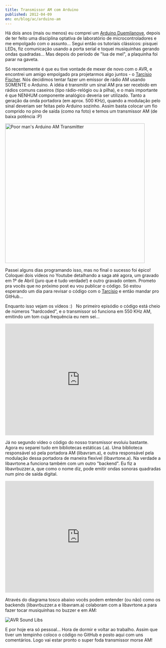 ```yaml
---
title: Transmissor AM com Arduino
published: 2012-04-09
en: en/blog/ac/arduino-am
---
```


Há dois anos (mais ou menos) eu comprei um [Arduino Duemilanove][1],
depois de ter feito uma disciplina optativa de laboratório de microcontroladores e me empolgado com o assunto...
Segui então os tutoriais clássicos: pisquei LEDs, fiz comunicação usando a porta serial e toquei musiquinhas gerando ondas quadradas...
Mas depois do período de "lua de mel", a plaquinha foi parar na gaveta.

Só recentemente é que eu tive vontade de mexer de novo com o AVR,
e encontrei um amigo empolgado pra projetarmos algo juntos - o [Tarcísio Fischer][2].
Nós decidimos tentar fazer um emissor de rádio AM usando SOMENTE o Arduino.
A idéia é transmitir um sinal AM pra ser recebido em rádios comuns caseiros (tipo rádio-relógio ou à pilha),
e o mais importante é que NENHUM componente analógico deveria ser utilizado.
Tanto a geração da onda portadora (em aprox. 500 KHz), quando a modulação pelo sinal deveriam ser feitas pelo Arduino sozinho.
Assim basta colocar um fio comprido no pino de saída (como na foto) e temos um transmissor AM (de baixa potência :P)

<div id="imgdiv-avr"><style type="text/css" scoped> #imgdiv-avr img { width:450px };</style>

 ![Poor man's Arduino AM Transmitter](/files/imgs/2012-04_arduino-am-sshot.png)

</div>

<!--more-->

Passei alguns dias programando isso, mas no final o sucesso foi épico!  
Coloquei dois vídeos no Youtube detalhando a saga até agora, um gravado em 1º de Abril (juro que é tudo verdade!) e outro gravado ontem.
Prometo pra vocês que no próximo post eu vou publicar o código.
Só estou esperando um dia para revisar o código com o [Tarcísio][3] e então mandar pro GitHub...

Enquanto isso vejam os vídeos :)  
No primeiro episódio o código está cheio de números "hardcoded", e o transmissor só funciona em 550 KHz AM, emitindo um tom cuja frequência eu nem sei...

<iframe src="http://www.youtube.com/embed/u9-OP354o0E?rel=0" frameborder="0" width="480" height="360"></iframe>

Já no segundo vídeo o código do nosso transmissor evoluiu bastante.
Agora eu separei tudo em bibliotecas estáticas (.a).
Uma biblioteca responsável só pela portadora AM (libavram.a), e outra responsável pela modulação dessa portadora de maneira flexível (libavrtone.a).
Na verdade a libavrtone.a funciona também com um outro "backend".
Eu fiz a libavrbuzzer.a, que como o nome diz, pode emitir ondas sonoras quadradas num pino de saída digital.

<iframe src="http://www.youtube.com/embed/SCeraTloUNA?rel=0" frameborder="0" width="480" height="360"></iframe>

Através do diagrama tosco abaixo vocês podem entender (ou não) como os backends (libavrbuzzer.a e libavram.a) colaboram com a libavrtone.a para fazer tocar musiquinhas no buzzer e em AM:

![AVR Sound Libs](/files/imgs/2012-04_AVRSoundLibs.png)

E por hoje era só pessoal... Hora de dormir e voltar ao trabalho.
Assim que tiver um tempinho coloco o código no GitHub e posto aqui com uns comentários.
Logo vai estar pronto o super foda transmissor morse AM!

[1]: <http://arduino.cc/en/Main/arduinoBoardDuemilanove>
[2]: <http://tarcisiofischer.wordpress.com/>
[3]: <http://tarcisiofischer.wordpress.com/>
